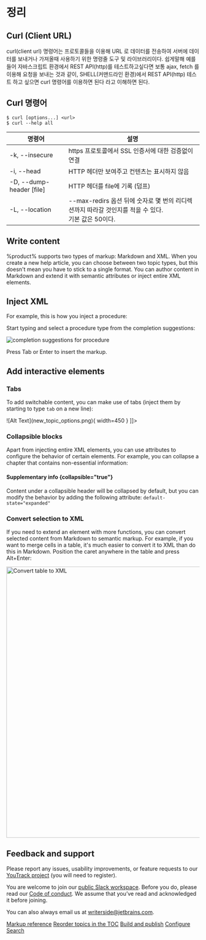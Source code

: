 # 정리

## Curl (Client URL)
curl(client url) 명령어는 프로토콜들을 이용해 URL 로 데이터를 전송하여 서버에 데이터를 보내거나 가져올때 사용하기 위한 명령줄 도구 및 라이브러리이다. 쉽게말해 예를들어 자바스크립트 환경에서 REST API(http)를 테스트하고싶다면 보통 ajax, fetch 를 이용해 요청을 보내는 것과 같이, SHELL(커맨드라인 환경)에서 REST API(http) 테스트 하고 싶으면 curl 명령어를 이용하면 된다 라고 이해하면 된다.

## Curl 명령어
```Shell
$ curl [options...] <url>
$ curl --help all 
```

| 명령어                      | 설명                                                              |
|--------------------------|-----------------------------------------------------------------|
| -k, --insecure           | https 프로토콜에서 SSL 인증서에 대한 검증없이 연결                                |
| -i, --head               | HTTP 헤더만 보여주고 컨텐츠는 표시하지 않음                                      |
| -D, --dump-header [file] | HTTP 헤더를 file에 기록 (덤프)                                          |
| -L, --location           | --max-redirs 옵션 뒤에 숫자로 몇 번의 리디렉션까지 따라갈 것인지를 적을 수 있다.<br/>기본 값은 50이다. |

## Write content
%product% supports two types of markup: Markdown and XML.
When you create a new help article, you can choose between two topic types, but this doesn't mean you have to stick to a single format.
You can author content in Markdown and extend it with semantic attributes or inject entire XML elements.

## Inject XML
For example, this is how you inject a procedure:

<procedure title="Inject a procedure" id="inject-a-procedure">
    <step>
        <p>Start typing and select a procedure type from the completion suggestions:</p>
        <img src="completion_procedure.png" alt="completion suggestions for procedure" border-effect="line"/>
    </step>
    <step>
        <p>Press <shortcut>Tab</shortcut> or <shortcut>Enter</shortcut> to insert the markup.</p>
    </step>
</procedure>

## Add interactive elements

### Tabs
To add switchable content, you can make use of tabs (inject them by starting to type `tab` on a new line):

<tabs>
    <tab title="Markdown">
        <code-block lang="plain text">![Alt Text](new_topic_options.png){ width=450 }</code-block>
    </tab>
    <tab title="Semantic markup">
        <code-block lang="xml">
            <![CDATA[<img src="new_topic_options.png" alt="Alt text" width="450px"/>]]></code-block>
    </tab>
</tabs>

### Collapsible blocks
Apart from injecting entire XML elements, you can use attributes to configure the behavior of certain elements.
For example, you can collapse a chapter that contains non-essential information:

#### Supplementary info {collapsible="true"}
Content under a collapsible header will be collapsed by default,
but you can modify the behavior by adding the following attribute:
`default-state="expanded"`

### Convert selection to XML
If you need to extend an element with more functions, you can convert selected content from Markdown to semantic markup.
For example, if you want to merge cells in a table, it's much easier to convert it to XML than do this in Markdown.
Position the caret anywhere in the table and press <shortcut>Alt+Enter</shortcut>:

<img src="convert_table_to_xml.png" alt="Convert table to XML" width="706" border-effect="line"/>

## Feedback and support
Please report any issues, usability improvements, or feature requests to our
<a href="https://youtrack.jetbrains.com/newIssue?project=WRS">YouTrack project</a>
(you will need to register).

You are welcome to join our
<a href="https://jb.gg/WRS_Slack">public Slack workspace</a>.
Before you do, please read our [Code of conduct](https://plugins.jetbrains.com/plugin/20158-writerside/docs/writerside-code-of-conduct.html).
We assume that you’ve read and acknowledged it before joining.

You can also always email us at [writerside@jetbrains.com](mailto:writerside@jetbrains.com).

<seealso>
    <category ref="wrs">
        <a href="https://plugins.jetbrains.com/plugin/20158-writerside/docs/markup-reference.html">Markup reference</a>
        <a href="https://plugins.jetbrains.com/plugin/20158-writerside/docs/manage-table-of-contents.html">Reorder topics in the TOC</a>
        <a href="https://plugins.jetbrains.com/plugin/20158-writerside/docs/local-build.html">Build and publish</a>
        <a href="https://plugins.jetbrains.com/plugin/20158-writerside/docs/configure-search.html">Configure Search</a>
    </category>
</seealso>